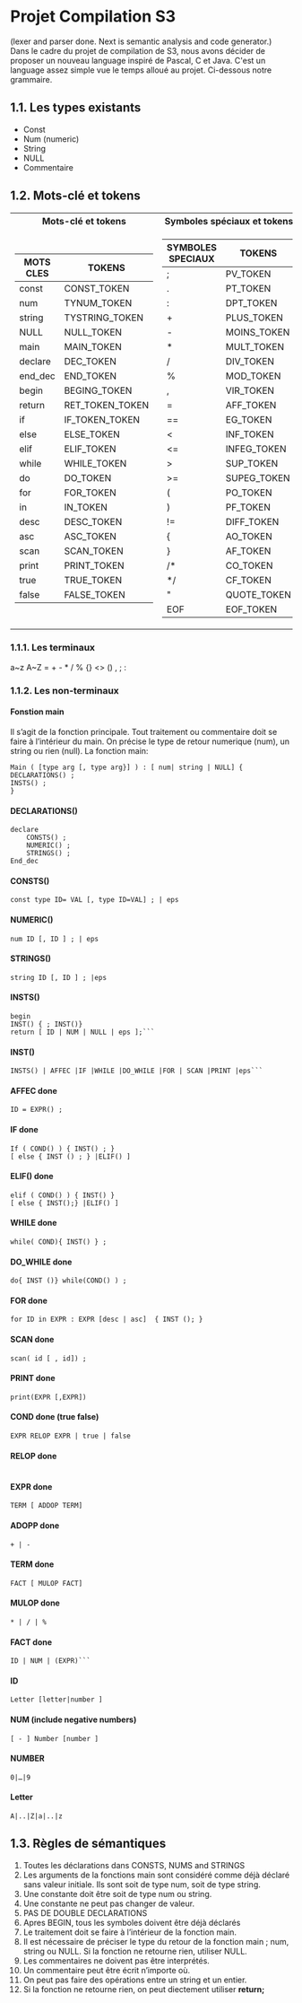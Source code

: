 # Projet Compilation S3
(lexer and parser done. Next is semantic analysis and code generator.)
Dans le cadre du projet de compilation de S3, nous avons décider de proposer un nouveau language inspiré de Pascal, C et Java. C'est un language assez simple vue le temps alloué au projet. Ci-dessous notre grammaire.

## 1.1. Les types existants
- Const
- Num (numeric)
- String
- NULL
- Commentaire

## 1.2. Mots-clé et tokens
<table>
<tr><th>Mots-clé et tokens </th><th>Symboles spéciaux et tokens</th></tr>
<tr><td>

 | **MOTS CLES**	 | **TOKENS** | 
 | --- | --- |	
 | const | CONST_TOKEN | 
 | num | TYNUM_TOKEN | 
 | string | TYSTRING_TOKEN | 
 | NULL | NULL_TOKEN | 
 | main | MAIN_TOKEN | 
 | declare | DEC_TOKEN | 
 | end_dec | END_TOKEN | 
 | begin | BEGING_TOKEN | 
 | return | RET_TOKEN_TOKEN | 
 | if | IF_TOKEN_TOKEN | 
 | else | ELSE_TOKEN | 
 | elif | ELIF_TOKEN | 
 | while | WHILE_TOKEN | 
 | do | DO_TOKEN | 
 | for | FOR_TOKEN | 
 | in | IN_TOKEN | 
 | desc | DESC_TOKEN | 
 | asc | ASC_TOKEN | 
 | scan | SCAN_TOKEN | 
 | print | PRINT_TOKEN | 
 | true | TRUE_TOKEN | 
 | false | FALSE_TOKEN | 

</td><td>

 | SYMBOLES SPECIAUX | 	TOKENS| 
 | --- | --- |	
 | ;	 | PV_TOKEN | 
 | .	 | PT_TOKEN | 
 | :	 | DPT_TOKEN | 
 | +	 | PLUS_TOKEN | 
 | -	 | MOINS_TOKEN | 
 | *	 | MULT_TOKEN | 
 | /	 | DIV_TOKEN | 
 | %	 | MOD_TOKEN | 
 | ,	 | VIR_TOKEN | 
 | =	 | AFF_TOKEN | 
 | ==	 | EG_TOKEN | 
 | <	 | INF_TOKEN | 
 | <=	 | INFEG_TOKEN | 
 | >	 | SUP_TOKEN | 
 | >=	 | SUPEG_TOKEN | 
 | (	 | PO_TOKEN | 
 | )	 | PF_TOKEN | 
 | !=	 | DIFF_TOKEN | 
 | {	 | AO_TOKEN | 
 | }	 | AF_TOKEN | 
 | /*	 | CO_TOKEN | 
 | */	 | CF_TOKEN | 
 | " | 	QUOTE_TOKEN | 
 | EOF | 	EOF_TOKEN | 


</td></tr> </table>

### 1.1.1. Les terminaux
a~z	A~Z  =	+	-	*	/	%	{}	<>	()	,	;	:

### 1.1.2. Les non-terminaux
#### Fonstion main
Il s’agit de la fonction principale. Tout traitement ou commentaire doit se faire à l’intérieur du main.
On précise le type de retour numerique (num), un string ou rien (null).
La fonction main:
```
Main ( [type arg [, type arg}] ) : [ num| string | NULL] {
DECLARATIONS() ;
INSTS() ;
}
```
  
#### DECLARATIONS() 
```
declare
	CONSTS() ;
	NUMERIC() ;
	STRINGS() ;
End_dec
```
#### CONSTS()
```
const type ID= VAL [, type ID=VAL] ; | eps
```
#### NUMERIC()
```
num ID [, ID ] ; | eps
```
#### STRINGS()
```
string ID [, ID ] ; |eps
```
#### INSTS()
```
begin 
INST() { ; INST()}
return [ ID | NUM | NULL | eps ];```
```
#### INST()
```
INSTS() | AFFEC |IF |WHILE |DO_WHILE |FOR | SCAN |PRINT |eps```
```
#### AFFEC done
```
ID = EXPR() ;
```
#### IF done
```
If ( COND() ) { INST() ; }
[ else { INST () ; } |ELIF() ]
```
#### ELIF() done
```
elif ( COND() ) { INST() }
[ else { INST();} |ELIF() ]
```
#### WHILE done
```
while( COND){ INST() } ;
```
#### DO_WHILE done
```
do{ INST ()} while(COND() ) ;
```
#### FOR done
```
for ID in EXPR : EXPR [desc | asc]  { INST (); }
```
#### SCAN done
```
scan( id [ , id]) ;
```
#### PRINT done
```
print(EXPR [,EXPR])
```
#### COND done (true false)	
```
EXPR RELOP EXPR | true | false
```
#### RELOP done
```== | != | < |<= | > | >=
```
#### EXPR done
```
TERM [ ADDOP TERM]
```
#### ADOPP done
```
+ | -
```
#### TERM done
```
FACT [ MULOP FACT]
```
#### MULOP done
```
* | / | %
```
#### FACT done
```
ID | NUM | (EXPR)```
```
#### ID
```
Letter [letter|number ]
```
#### NUM (include negative numbers)
```
[ - ] Number [number ]
```

#### NUMBER
```
0|…|9
```

#### Letter
```
A|..|Z|a|..|z
```

## 1.3. Règles de sémantiques

1.	Toutes les déclarations dans CONSTS, NUMS and STRINGS
2.	Les arguments de la fonctions main sont considéré comme déjà déclaré sans valeur initiale. Ils sont soit de type num, soit de type string.
3.	Une constante doit être soit de type num ou string. 
4.	Une constante ne peut pas changer de valeur.
5.	PAS DE DOUBLE DECLARATIONS 
6.	Apres BEGIN, tous les symboles doivent être déjà déclarés 
7.	Le traitement doit se faire à l’intérieur de la fonction main.
8.	Il est nécessaire de préciser le type du retour de la fonction main ; num, string ou NULL. Si la fonction ne retourne rien, utiliser NULL.
9.	Les commentaires ne doivent pas être interprétés.
10.	Un commentaire peut être écrit n’importe où.
11.	On peut pas faire des opérations entre un string et un entier.
12.	Si la fonction ne retourne rien, on peut diectement utiliser **return;**
